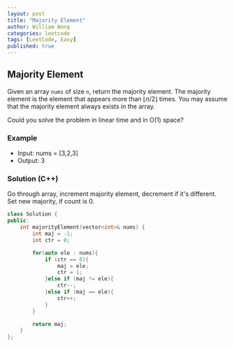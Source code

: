 ```yaml
---
layout: post
title: "Majority Element"
author: William Wong
categories: leetcode
tags: [LeetCode, Easy]
published: true
---
```


## Majority Element
Given an array `nums` of size `n`, return the majority element.
The majority element is the element that appears more than $⌊n / 2⌋$ times. You may assume that the majority element always exists in the array.

Could you solve the problem in linear time and in O(1) space?

### Example
- Input: nums = [3,2,3]
- Output: 3

### Solution (C++)
Go through array, increment majority element, decrement if it's different. Set new majority, if count is 0.

```c++
class Solution {
public:
    int majorityElement(vector<int>& nums) {
        int maj = -1;
        int ctr = 0;

        for(auto ele : nums){
            if (ctr == 0){
                maj = ele;
                ctr = 1;
            }else if (maj != ele){
                ctr--;
            }else if (maj == ele){
                ctr++;
            }
        }

        return maj;
    }
};
```
